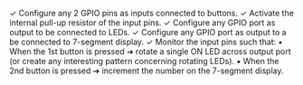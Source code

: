 ✓ Configure any 2 GPIO pins as inputs connected to buttons.
✓ Activate the internal pull-up resistor of the input pins. ✓ Configure any GPIO port as output to be connected to LEDs.
✓ Configure any GPIO port as output to a be connected to 7-segment display.
✓ Monitor the input pins such that:
     ▪ When the 1st button is pressed ➔ rotate a single ON LED across output port (or create any interesting pattern concerning rotating LEDs).
     ▪ When the 2nd button is pressed ➔ increment the number on the 7-segment display. 
